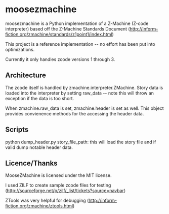# moosezmachine

moosezmachine is a Python implementation of a Z-Machine (Z-code interpreter) based off the Z-Machine Standards Document (http://inform-fiction.org/zmachine/standards/z1point1/index.html)

This project is a reference implementation -- no effort has been put into optimizations. 

Currently it only handles zcode versions 1 through 3.

## Architecture

The zcode itself is handled by zmachine.interpreter.ZMachine. Story data is loaded into the interpreter by setting raw_data -- note this will throw an exception if the data is too short.

When zmachine.raw_data is set, zmachine.header is set as well. This object provides convienence methods for the accessing the header data. 

## Scripts

python dump_header.py story_file_path: this will load the story file and if valid dump notable header data.

## Licence/Thanks

MooseZMachine is licensed under the MIT license.

I used ZILF to create sample zcode files for testing (http://sourceforge.net/p/zilf/_list/tickets?source=navbar)

ZTools was very helpful for debugging (http://inform-fiction.org/zmachine/ztools.html)
